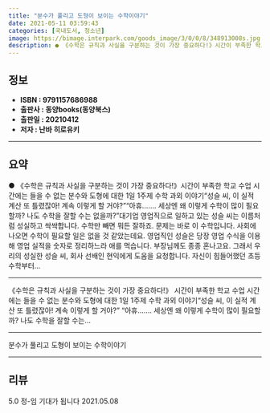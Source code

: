 ```yaml
---
title: "분수가 풀리고 도형이 보이는 수학이야기"
date: 2021-05-11 03:59:43
categories: [국내도서, 청소년]
image: https://bimage.interpark.com/goods_image/3/0/0/8/348913008s.jpg
description: ● 《수학은 규칙과 사실을 구분하는 것이 가장 중요하다!》시간이 부족한 학교 수업 시간에는 들을 수 없는 분수와 도형에 대한 1일 1주제 수학 과외 이야기“성슬 씨, 이 실적 계산 또 틀렸잖아! 계속 이렇게 할 거야?”“아휴……. 세상엔 왜 이렇게 수학이 많이 필요할까? 나도 수학을
---
```


## **정보**

- **ISBN : 9791157686988**
- **출판사 : 동양books(동양북스)**
- **출판일 : 20210412**
- **저자 : 난바 히로유키**

------



## **요약**

●  《수학은 규칙과 사실을 구분하는 것이 가장 중요하다!》시간이 부족한 학교 수업 시간에는 들을 수 없는 분수와 도형에 대한 1일 1주제 수학 과외 이야기“성슬 씨, 이 실적 계산 또 틀렸잖아! 계속 이렇게 할 거야?”“아휴……. 세상엔 왜 이렇게 수학이 많이 필요할까? 나도 수학을 잘할 수는 없을까?”대기업 영업직으로 일하고 있는 성슬 씨는 이름처럼 성실하고 싹싹합니다. 수학만 빼면 뭐든 잘하죠. 문제는 바로 이 수학입니다. 사회에 나오면 수학이 필요할 일은 없을 것 같았는데요. 영업직인 성슬은 당장 영업 수식을 이용해 영업 실적을 숫자로 정리하느라 애를 먹습니다. 부장님께도 종종 혼나고요. 그래서 우리의 성실한 성슬 씨, 회사 선배인 현익에게 도움을 요청합니다. 자신이 힘들어했던 초등 수학부터...

------

《수학은 규칙과 사실을 구분하는 것이 가장 중요하다!》
시간이 부족한 학교 수업 시간에는 들을 수 없는 분수와 도형에 대한 1일 1주제 수학 과외 이야기“성슬 씨, 이 실적 계산 또 틀렸잖아! 계속 이렇게 할 거야?”
“아휴……. 세상엔 왜 이렇게 수학이 많이 필요할까? 나도 수학을 잘할 수는... 

------


분수가 풀리고 도형이 보이는 수학이야기 

------


## **리뷰** 

5.0 정-임 기대가 됩니다 2021.05.08 <br/>